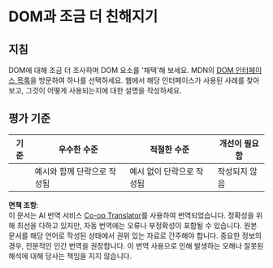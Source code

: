 <!--
CO_OP_TRANSLATOR_METADATA:
{
  "original_hash": "22fb6c3cb570c47f1ac65048393941fa",
  "translation_date": "2025-08-23T22:32:11+00:00",
  "source_file": "3-terrarium/3-intro-to-DOM-and-closures/assignment.md",
  "language_code": "ko"
}
-->
# DOM과 조금 더 친해지기

## 지침

DOM에 대해 조금 더 조사하며 DOM 요소를 '채택'해 보세요. MDN의 [DOM 인터페이스 목록](https://developer.mozilla.org/docs/Web/API/Document_Object_Model)을 방문하여 하나를 선택하세요. 웹에서 해당 인터페이스가 사용된 사례를 찾아보고, 그것이 어떻게 사용되는지에 대한 설명을 작성하세요.

## 평가 기준

| 기준      | 우수한 수준                                  | 적절한 수준                                     | 개선이 필요함          |
| --------- | -------------------------------------------- | ----------------------------------------------- | ----------------------- |
|           | 예시와 함께 단락으로 작성됨                 | 예시 없이 단락으로 작성됨                       | 작성되지 않음           |

**면책 조항**:  
이 문서는 AI 번역 서비스 [Co-op Translator](https://github.com/Azure/co-op-translator)를 사용하여 번역되었습니다. 정확성을 위해 최선을 다하고 있지만, 자동 번역에는 오류나 부정확성이 포함될 수 있습니다. 원본 문서를 해당 언어로 작성된 상태에서 권위 있는 자료로 간주해야 합니다. 중요한 정보의 경우, 전문적인 인간 번역을 권장합니다. 이 번역 사용으로 인해 발생하는 오해나 잘못된 해석에 대해 당사는 책임을 지지 않습니다.